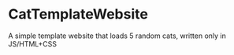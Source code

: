 # CatTemplateWebsite
A simple template website that loads 5 random cats, written only in JS/HTML+CSS
